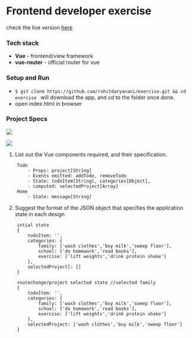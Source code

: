 # Front­end developer exercise

check the live version [here](http://rohit-exercise.surge.sh/#/)

### Tech stack

- **Vue** -  frontend/view framework
- **vue-router** - official router for vue

### Setup and Run

- `$ git clone https://github.com/rohitdaryanani/exercise.git && cd exercise ` will download the app, and cd to the folder once done.
- open index.html in browser

### Project Specs

![](https://cl.ly/1c000X0E0j1u/Image%202017-05-14%20at%2010.04.22%20PM.png)

![](https://cl.ly/0i263s2b3m1M/Image%202017-05-14%20at%2010.04.40%20PM.png)

1. List out the Vue components required, and their specification.
```
    Todo
        - Props: project[String]
        - Events emitted: addTodo, removeTodo
        - State: todoItem[String], categories[Object], 
        - computed: selectedProject[Array]
    Home
        - State: message[String]

```

2. Suggest the format of the JSON object that specifies the application state in each design
```
    intial state
    {
        todoItem: '',
        categories: {
            family: ['wash clothes','buy milk','sweep floor'],
            school: ['do homework','read books'],
            exercise: ['lift weights','drink protein shake']
        },
        selectedProject[: []
    }

    routechange/project selected state //selected family
    {
        todoItem: '',
        categories: {
            family: ['wash clothes','buy milk','sweep floor'],
            school: ['do homework','read books'],
            exercise: ['lift weights','drink protein shake']
        },
        selectedProject: ['wash clothes','buy milk','sweep floor']
    }
```